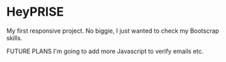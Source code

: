 # HeyPRISE
My first responsive project. No biggie, I just wanted to check my Bootscrap skills.

FUTURE PLANS
I'm going to add more Javascript to verify emails etc.
